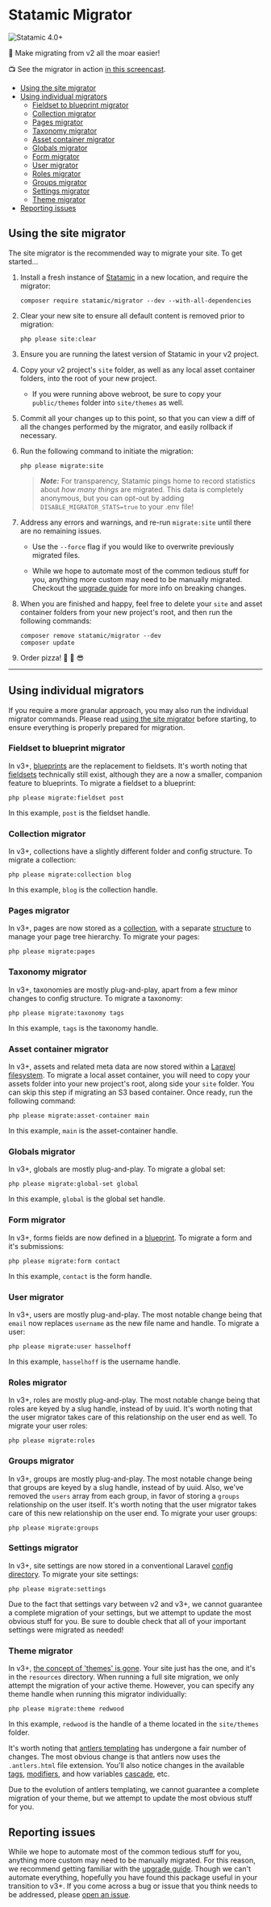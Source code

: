 # Statamic Migrator

![Statamic 4.0+](https://img.shields.io/badge/Statamic-4.0+-FF269E?style=for-the-badge&link=https://statamic.com)

🤘 Make migrating from v2 all the moar easier!

📺 See the migrator in action [in this screencast](https://youtu.be/OeXbaeuJrws).

- [Using the site migrator](#using-the-site-migrator)
- [Using individual migrators](#using-individual-migrators)
    - [Fieldset to blueprint migrator](#fieldset-to-blueprint-migrator)
    - [Collection migrator](#collection-migrator)
    - [Pages migrator](#pages-migrator)
    - [Taxonomy migrator](#taxonomy-migrator)
    - [Asset container migrator](#asset-container-migrator)
    - [Globals migrator](#globals-migrator)
    - [Form migrator](#form-migrator)
    - [User migrator](#user-migrator)
    - [Roles migrator](#roles-migrator)
    - [Groups migrator](#groups-migrator)
    - [Settings migrator](#settings-migrator)
    - [Theme migrator](#theme-migrator)
- [Reporting issues](#reporting-issues)

## Using the site migrator

The site migrator is the recommended way to migrate your site.  To get started...

1) Install a fresh instance of [Statamic](https://statamic.dev/installation) in a new location, and require the migrator:

    ```
    composer require statamic/migrator --dev --with-all-dependencies
    ```

2) Clear your new site to ensure all default content is removed prior to migration:

    ```
    php please site:clear
    ```

3) Ensure you are running the latest version of Statamic in your v2 project.

4) Copy your v2 project's `site` folder, as well as any local asset container folders, into the root of your new project.

    - If you were running above webroot, be sure to copy your `public/themes` folder into `site/themes` as well.

5) Commit all your changes up to this point, so that you can view a diff of all the changes performed by the migrator, and easily rollback if necessary.

6) Run the following command to initiate the migration:

    ```
    php please migrate:site
    ```

    > _**Note:**_ For transparency, Statamic pings home to record statistics about _how many things_ are migrated. This data is completely anonymous, but you can opt-out by adding `DISABLE_MIGRATOR_STATS=true` to your .env file!

7) Address any errors and warnings, and re-run `migrate:site` until there are no remaining issues.

    - Use the `--force` flag if you would like to overwrite previously migrated files.

    - While we hope to automate most of the common tedious stuff for you, anything more custom may need to be manually migrated.  Checkout the [upgrade guide](https://statamic.dev/upgrade-guide) for more info on breaking changes.

8) When you are finished and happy, feel free to delete your `site` and asset container folders from your new project's root, and then run the following commands:

    ```
    composer remove statamic/migrator --dev
    composer update
    ```

9) Order pizza! 🍕 🤘 😎

---

## Using individual migrators

If you require a more granular approach, you may also run the individual migrator commands.  Please read [using the site migrator](#using-the-site-migrator) before starting, to ensure everything is properly prepared for migration.

### Fieldset to blueprint migrator

In v3+, [blueprints](https://statamic.dev/blueprints) are the replacement to fieldsets.  It's worth noting that [fieldsets](https://statamic.dev/fieldsets) technically still exist, although they are a now a smaller, companion feature to blueprints.  To migrate a fieldset to a blueprint:

```
php please migrate:fieldset post
```

In this example, `post` is the fieldset handle.

### Collection migrator

In v3+, collections have a slightly different folder and config structure.  To migrate a collection:

```
php please migrate:collection blog
```

In this example, `blog` is the collection handle.

### Pages migrator

In v3+, pages are now stored as a [collection](https://statamic.dev/collections-and-entries), with a separate [structure](https://statamic.dev/structures) to manage your page tree hierarchy.  To migrate your pages:

```
php please migrate:pages
```

### Taxonomy migrator

In v3+, taxonomies are mostly plug-and-play, apart from a few minor changes to config structure.  To migrate a taxonomy:

```
php please migrate:taxonomy tags
```

In this example, `tags` is the taxonomy handle.

### Asset container migrator

In v3+, assets and related meta data are now stored within a [Laravel filesystem](https://laravel.com/docs/6.x/filesystem).  To migrate a local asset container, you will need to copy your assets folder into your new project's root, along side your `site` folder.  You can skip this step if migrating an S3 based container.  Once ready, run the following command:

```
php please migrate:asset-container main
```

In this example, `main` is the asset-container handle.

### Globals migrator

In v3+, globals are mostly plug-and-play.  To migrate a global set:

```
php please migrate:global-set global
```

In this example, `global` is the global set handle.

### Form migrator

In v3+, forms fields are now defined in a [blueprint](https://statamic.dev/blueprints).  To migrate a form and it's submissions:

```
php please migrate:form contact
```

In this example, `contact` is the form handle.

### User migrator

In v3+, users are mostly plug-and-play.  The most notable change being that `email` now replaces `username` as the new file name and handle.  To migrate a user:

```
php please migrate:user hasselhoff
```

In this example, `hasselhoff` is the username handle.

### Roles migrator

In v3+, roles are mostly plug-and-play.  The most notable change being that roles are keyed by a slug handle, instead of by uuid.  It's worth noting that the user migrator takes care of this relationship on the user end as well.  To migrate your user roles:

```
php please migrate:roles
```

### Groups migrator

In v3+, groups are mostly plug-and-play.  The most notable change being that groups are keyed by a slug handle, instead of by uuid.  Also, we've removed the `users` array from each group, in favor of storing a `groups` relationship on the user itself.  It's worth noting that the user migrator takes care of this new relationship on the user end.  To migrate your user groups:

```
php please migrate:groups
```

### Settings migrator

In v3+, site settings are now stored in a conventional Laravel [config directory](https://statamic.dev/configuration).  To migrate your site settings:

```
php please migrate:settings
```

Due to the fact that settings vary between v2 and v3+, we cannot guarantee a complete migration of your settings, but we attempt to update the most obvious stuff for you. Be sure to double check that all of your important settings were migrated as needed!

### Theme migrator

In v3+, [the concept of 'themes' is gone](https://statamic.dev/upgrade-guide#theming-and-views).  Your site just has the one, and it's in the `resources` directory.  When running a full site migration, we only attempt the migration of your active theme.  However, you can specify any theme handle when running this migrator individually:

```
php please migrate:theme redwood
```

In this example, `redwood` is the handle of a theme located in the `site/themes` folder.

It's worth noting that [antlers templating](https://statamic.dev/antlers) has undergone a fair number of changes.  The most obvious change is that antlers now uses the `.antlers.html` file extension.  You'll also notice changes in the available [tags](https://statamic.dev/tags), [modifiers](https://statamic.dev/modifiers), and how variables [cascade](), etc.

Due to the evolution of antlers templating, we cannot guarantee a complete migration of your theme, but we attempt to update the most obvious stuff for you.

## Reporting issues

While we hope to automate most of the common tedious stuff for you, anything more custom may need to be manually migrated.  For this reason, we recommend getting familiar with the [upgrade guide](https://statamic.dev/upgrade-guide).  Though we can't automate everything, hopefully you have found this package useful in your transition to v3+.  If you come across a bug or issue that you think needs to be addressed, please [open an issue](https://github.com/statamic/migrator/issues/new).
